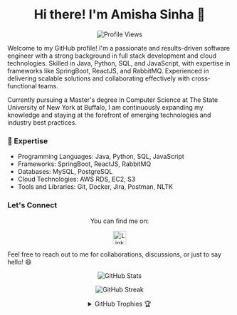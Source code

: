 <h1 align="center">Hi there! I'm Amisha Sinha 👋</h1>

<p align="center">
  <img src="https://komarev.com/ghpvc/?username=amisinha&color=blue" alt="Profile Views" />
</p>

Welcome to my GitHub profile! I'm a passionate and results-driven software engineer with a strong background in full stack development and cloud technologies. Skilled in Java, Python, SQL, and JavaScript, with expertise in frameworks like SpringBoot, ReactJS, and RabbitMQ. Experienced in delivering scalable solutions and collaborating effectively with cross-functional teams.

Currently pursuing a Master's degree in Computer Science at The State University of New York at Buffalo, I am continuously expanding my knowledge and staying at the forefront of emerging technologies and industry best practices.

### 🚀 Expertise

- Programming Languages: Java, Python, SQL, JavaScript
- Frameworks: SpringBoot, ReactJS, RabbitMQ
- Databases: MySQL, PostgreSQL
- Cloud Technologies: AWS RDS, EC2, S3
- Tools and Libraries: Git, Docker, Jira, Postman, NLTK


### Let's Connect

<p align="center">
  You can find me on:
</p>

<p align="center">
  <a href="https://www.linkedin.com/in/amisha-sinha23/">
    <img src="https://raw.githubusercontent.com/rahuldkjain/github-profile-readme-generator/master/src/images/icons/Social/linked-in-alt.svg" alt="LinkedIn" height="30" />
  </a>
</p>


Feel free to reach out to me for collaborations, discussions, or just to say hello! 😄

<p align="center">
  <img src="https://github-readme-stats.vercel.app/api?username=amisinha&show_icons=true&title_color=7A7ADB&icon_color=2234AE&text_color=D3D3D3&bg_color=0,000000,130F40&locale=en" alt="GitHub Stats" />
</p>

<p align="center">
       <img src="https://github-readme-streak-stats.herokuapp.com/?user=amisinha&background=000000&stroke=130F40&ring=2234AE&fire=D3D3D3&currStreakNum=D3D3D3&sideNums=D3D3D3&currStreakLabel=D3D3D3&sideLabels=D3D3D3&dates=D3D3D3" alt="GitHub Streak" />


<details align="center">
  <summary>GitHub Trophies 🏆</summary>
  <br>
  <p align="center">
    <img src="https://github-profile-trophy.vercel.app/?username=amisinha&theme=darkhub&column=7&bgColor=000000&noFrame=true&row=1&margin-w=15" alt="GitHub Trophies" />
  </p>
</details>
